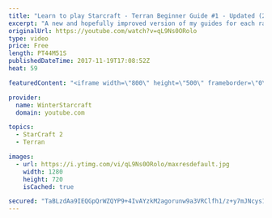 ```yaml
---
title: "Learn to play Starcraft - Terran Beginner Guide #1 - Updated (2017 LOTV)"
excerpt: "A new and hopefully improved version of my guides for each race where I go over as many basics as possible while doing it live :)  I strongly believe that a super structured guide style is not very helpful compared to watching/playing the game actively.  Feedback is greatly appreciated. -- Watch live"
originalUrl: https://youtube.com/watch?v=qL9Ns0ORolo
type: video
price: Free
length: PT44M51S
publishedDateTime: 2017-11-19T17:08:52Z
heat: 59

featuredContent: "<iframe width=\"800\" height=\"500\" frameborder=\"0\" src=\"https://www.youtube.com/embed/qL9Ns0ORolo\" allow=\"accelerometer; autoplay; encrypted-media; gyroscope; picture-in-picture\" allowfullscreen></iframe>"

provider:
  name: WinterStarcraft
  domain: youtube.com

topics:
  - StarCraft 2
  - Terran

images:
  - url: https://i.ytimg.com/vi/qL9Ns0ORolo/maxresdefault.jpg
    width: 1280
    height: 720
    isCached: true

secured: "TaBLzdAa9IEQGpQrWZQYP9+4IvAYzkM2agorunw9a3VRClfh1/z+y7mJNcys1t26Lo+DLcvqLDEIOBVgUevmaKBtOzYB+tmcf/fsEA0B4BcyMamdM3aw1+rWqcjGTKBD8L2nAAkPk8gPemVd5WQzoi4a3dNAdYcp0Q4G9CYbr8yjUmHMO8ssE+Vh7dkXvGMGImebHoFYRpQo9JM7+2hDGFhhfoYU/oiYTv+QR8J2EkSmCK3g2NojacNFnZF7PHJt84p3PFALWUBhFLcxmI2mJta4lSB990wmYFpbXsTbFHLtxIAsfGSYnv9JCR0ZBvPMTQhlg6Cqhy7Q3PWgdjdQDzQasghr5cNOyHFCd1AVdMlFf+HMeQFClHCOE/hvzL6m6SYzkxZWzcO16+dZfQYLuTQDcd5mY7gVlHbnbQuOfK85IJiZiLHw4m2b+kf1Dexc;vY8gB66CaZ1Hnp0vTLbyGw=="
---
```


